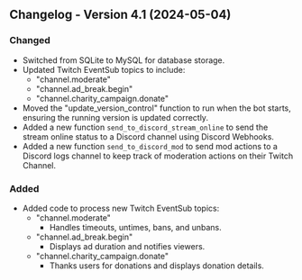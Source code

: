## Changelog - Version 4.1 (2024-05-04)

### Changed
- Switched from SQLite to MySQL for database storage.
- Updated Twitch EventSub topics to include:
  - "channel.moderate"
  - "channel.ad_break.begin"
  - "channel.charity_campaign.donate"
- Moved the "update_version_control" function to run when the bot starts, ensuring the running version is updated correctly.
- Added a new function `send_to_discord_stream_online` to send the stream online status to a Discord channel using Discord Webhooks.
- Added a new function `send_to_discord_mod` to send mod actions to a Discord logs channel to keep track of moderation actions on their Twitch Channel.

### Added
- Added code to process new Twitch EventSub topics:
  - "channel.moderate"
    - Handles timeouts, untimes, bans, and unbans.
  - "channel.ad_break.begin"
    - Displays ad duration and notifies viewers.
  - "channel.charity_campaign.donate"
    - Thanks users for donations and displays donation details.
